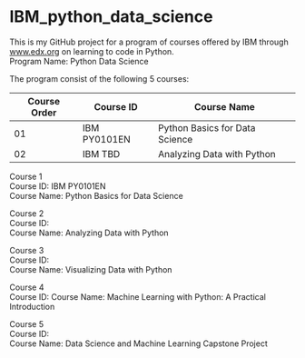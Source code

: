 # IBM_python_data_science

This is my GitHub project for a program of courses offered by IBM through www.edx.org on learning to code in Python.  
Program Name:   Python Data Science

The program consist of the following 5 courses:

Course Order | Course ID | Course Name
------------ | ------------- | -------------
01 | IBM PY0101EN | Python Basics for Data Science
02 | IBM TBD | Analyzing Data with Python

Course 1  
Course ID:      IBM PY0101EN  
Course Name:    Python Basics for Data Science

Course 2  
Course ID:    
Course Name:    Analyzing Data with Python

Course 3  
Course ID:    
Course Name:    Visualizing Data with Python

Course 4  
Course ID:
Course Name:    Machine Learning with Python: A Practical Introduction

Course 5  
Course ID:      
Course Name:    Data Science and Machine Learning Capstone Project
